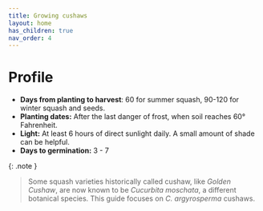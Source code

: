 ```yaml
---
title: Growing cushaws
layout: home
has_children: true
nav_order: 4
---
```


# Profile

- **Days from planting to harvest**: 60 for summer squash, 90-120 for winter squash and seeds.
- **Planting dates:** After the last danger of frost, when soil reaches 60° Fahrenheit.
- **Light:** At least 6 hours of direct sunlight daily. A small amount of shade can be helpful.
- **Days to germination:** 3 - 7

{: .note }
> Some squash varieties historically called cushaw, like _Golden Cushaw_, are now known to be _Cucurbita moschata_, a different botanical species. This guide focuses on _C. argyrosperma_ cushaws.
